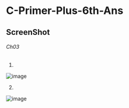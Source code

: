 # C-Primer-Plus-6th-Ans

## **ScreenShot**


###### Ch03

1.
![image](https://user-images.githubusercontent.com/65354319/118666098-77e92180-b825-11eb-865f-455f64e3d7e7.png)

2.
![image](https://user-images.githubusercontent.com/65354319/118681831-796d1680-b832-11eb-95d5-f0434085933d.png)
